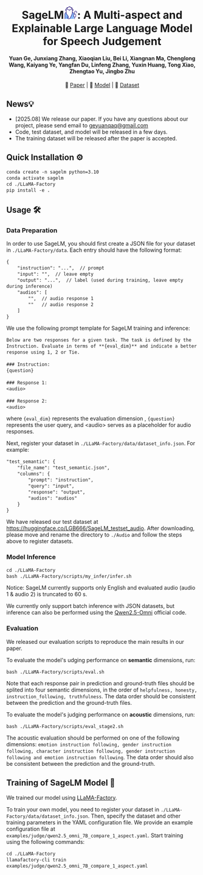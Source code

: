 <h1 align="center">SageLM<img src="Figs/logo-sage.png" alt="小图标" width="35"/>: A Multi-aspect and Explainable Large Language Model for Speech Judgement</h1>
<!-- SageLM: A Multi-aspect and Explainable Large Language Model for Speech Judgement -->
<h4 align="center"> Yuan Ge, Junxiang Zhang, Xiaoqian Liu, Bei Li, Xiangnan Ma, Chenglong Wang, Kaiyang Ye, Yangfan Du, Linfeng Zhang, Yuxin Huang, Tong Xiao, Zhengtao Yu, Jingbo Zhu</h4>

<p align="center">
  📄 <a href="https://arxiv.org/abs/2508.20916">Paper</a> | 
  🤗 <a href="https://huggingface.co/LGB666/SageLM">Model</a> | 
  🤗 <a href="https://huggingface.co/datasets/LGB666/SageLM_testset_audio">Dataset</a>
</p>


## News💡

- [2025.08] We release our paper. If you have any questions about our project, please send email to geyuanqaq@gmail.com
- Code, test dataset, and model will be released in a few days.
- The training dataset will be released after the paper is accepted.

## Quick Installation ⚙️

```
conda create -n sagelm python=3.10
conda activate sagelm
cd ./LLaMA-Factory
pip install -e .
```




## Usage 🛠

### Data Preparation

In order to use SageLM, you should first create a JSON file for your dataset in `./LLaMA-Factory/data`. Each entry should have the following format:

```
{
	"instruction": "...",  // prompt
	"input": "",  // leave empty
	"output": "...",  // label (used during training, leave empty during inference)
	"audios": [
		"",  // audio response 1
		""   // audio response 2
	]
}
```

We use the following prompt template for SageLM training and inference:

```
Below are two responses for a given task. The task is defined by the Instruction. Evaluate in terms of **{eval_dim}** and indicate a better response using 1, 2 or Tie.

### Instruction:
{question}

### Response 1:
<audio>

### Response 2:
<audio>

```

where `{eval_dim}` represents the evaluation dimension , `{question}` represents the user query, and \<audio\> serves as a placeholder for audio responses.

Next, register your dataset in `./LLaMA-Factory/data/dataset_info.json`. For example:

```
"test_semantic": {
    "file_name": "test_semantic.json",
    "columns": {
        "prompt": "instruction",
        "query": "input",
        "response": "output",
        "audios": "audios"
    }
}
```



We have released our test dataset at https://huggingface.co/LGB666/SageLM_testset_audio. After downloading, please move and rename the directory to `./Audio` and follow the steps above to register datasets.



### Model Inference

```
cd ./LLaMA-Factory
bash ./LLaMA-Factory/scripts/my_infer/infer.sh
```

Notice: SageLM currently supports only English and evaluated audio (audio 1 & audio 2) is truncated to 60 s.

We currently only support batch inference with JSON datasets, but inference can also be performed using the [Qwen2.5-Omni](https://github.com/QwenLM/Qwen2.5-Omni) official code.



### Evaluation

We released our evaluation scripts to reproduce the main results in our paper.

To evaluate the model's udging performance on **semantic** dimensions, run:

```
bash ./LLaMA-Factory/scripts/eval.sh
```

Note that each response pair in prediction and ground-truth files should be splited into four semantic dimensions, in the order of `helpfulness, honesty, instruction_following, truthfulness`. The data order should be consistent between the prediction and the ground-truth files.

To evaluate the model's judging performance on **acoustic** dimensions, run:

```
bash ./LLaMA-Factory/scripts/eval_stage2.sh
```

The acoustic evaluation should be performed on one of the following dimensions: `emotion instruction following, gender instruction following, character instruction following, gender instruction following and emotion instruction following`. The data order should also be consistent between the prediction and the ground-truth.



## Training of SageLM Model 📜

We trained our model using [LLaMA-Factory](https://github.com/hiyouga/LLaMA-Factory). 

To train your own model, you need to register your dataset in `./LLaMA-Factory/data/dataset_info.json`. Then, specify the dataset and other training parameters in the YAML configuration file. We provide an example configuration file at `examples/judge/qwen2.5_omni_7B_compare_1_aspect.yaml`. Start training using the following commands:

```
cd ./LLaMA-Factory
llamafactory-cli train examples/judge/qwen2.5_omni_7B_compare_1_aspect.yaml
```



